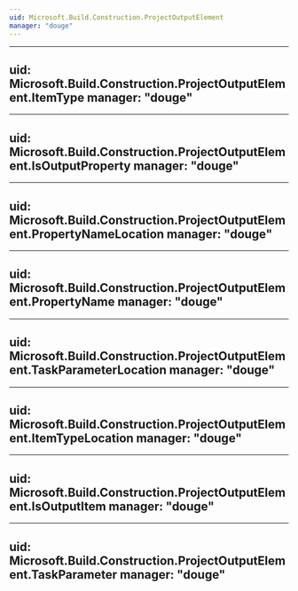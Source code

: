 ```yaml
---
uid: Microsoft.Build.Construction.ProjectOutputElement
manager: "douge"
---
```


---
uid: Microsoft.Build.Construction.ProjectOutputElement.ItemType
manager: "douge"
---

---
uid: Microsoft.Build.Construction.ProjectOutputElement.IsOutputProperty
manager: "douge"
---

---
uid: Microsoft.Build.Construction.ProjectOutputElement.PropertyNameLocation
manager: "douge"
---

---
uid: Microsoft.Build.Construction.ProjectOutputElement.PropertyName
manager: "douge"
---

---
uid: Microsoft.Build.Construction.ProjectOutputElement.TaskParameterLocation
manager: "douge"
---

---
uid: Microsoft.Build.Construction.ProjectOutputElement.ItemTypeLocation
manager: "douge"
---

---
uid: Microsoft.Build.Construction.ProjectOutputElement.IsOutputItem
manager: "douge"
---

---
uid: Microsoft.Build.Construction.ProjectOutputElement.TaskParameter
manager: "douge"
---

